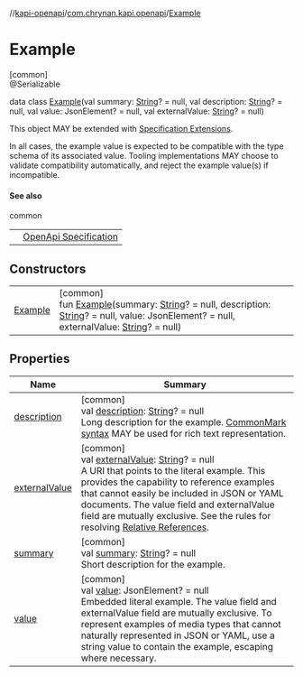 //[kapi-openapi](../../../index.md)/[com.chrynan.kapi.openapi](../index.md)/[Example](index.md)

# Example

[common]\
@Serializable

data class [Example](index.md)(val summary: [String](https://kotlinlang.org/api/latest/jvm/stdlib/kotlin/-string/index.html)? = null, val description: [String](https://kotlinlang.org/api/latest/jvm/stdlib/kotlin/-string/index.html)? = null, val value: JsonElement? = null, val externalValue: [String](https://kotlinlang.org/api/latest/jvm/stdlib/kotlin/-string/index.html)? = null)

This object MAY be extended with [Specification Extensions](https://spec.openapis.org/oas/v3.1.0#specificationExtensions).

In all cases, the example value is expected to be compatible with the type schema of its associated value. Tooling implementations MAY choose to validate compatibility automatically, and reject the example value(s) if incompatible.

#### See also

common

| | |
|---|---|
|  | [OpenApi Specification](https://spec.openapis.org/oas/v3.1.0#example-object) |

## Constructors

| | |
|---|---|
| [Example](-example.md) | [common]<br>fun [Example](-example.md)(summary: [String](https://kotlinlang.org/api/latest/jvm/stdlib/kotlin/-string/index.html)? = null, description: [String](https://kotlinlang.org/api/latest/jvm/stdlib/kotlin/-string/index.html)? = null, value: JsonElement? = null, externalValue: [String](https://kotlinlang.org/api/latest/jvm/stdlib/kotlin/-string/index.html)? = null) |

## Properties

| Name | Summary |
|---|---|
| [description](description.md) | [common]<br>val [description](description.md): [String](https://kotlinlang.org/api/latest/jvm/stdlib/kotlin/-string/index.html)? = null<br>Long description for the example. [CommonMark syntax](https://spec.commonmark.org/) MAY be used for rich text representation. |
| [externalValue](external-value.md) | [common]<br>val [externalValue](external-value.md): [String](https://kotlinlang.org/api/latest/jvm/stdlib/kotlin/-string/index.html)? = null<br>A URI that points to the literal example. This provides the capability to reference examples that cannot easily be included in JSON or YAML documents. The value field and externalValue field are mutually exclusive. See the rules for resolving [Relative References](https://spec.openapis.org/oas/v3.1.0#relativeReferencesURI). |
| [summary](summary.md) | [common]<br>val [summary](summary.md): [String](https://kotlinlang.org/api/latest/jvm/stdlib/kotlin/-string/index.html)? = null<br>Short description for the example. |
| [value](value.md) | [common]<br>val [value](value.md): JsonElement? = null<br>Embedded literal example. The value field and externalValue field are mutually exclusive. To represent examples of media types that cannot naturally represented in JSON or YAML, use a string value to contain the example, escaping where necessary. |
